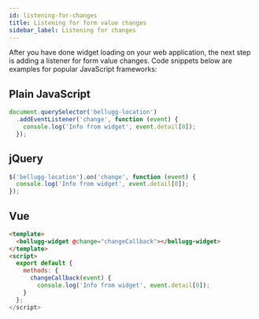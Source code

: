 ```yaml
---
id: listening-for-changes
title: Listening for form value changes
sidebar_label: Listening for changes
---
```


After you have done widget loading on your web application, the next step is adding a listener for form value changes. Code snippets below are examples for popular JavaScript frameworks:

## Plain JavaScript

```js
document.querySelector('bellugg-location')
  .addEventListener('change', function (event) {
    console.log('Info from widget', event.detail[0]);
  });
```


## jQuery

```js
$('bellugg-location').on('change', function (event) {
  console.log('Info from widget', event.detail[0]);
});
```

## Vue

```html
<template>
  <bellugg-widget @change="changeCallback"></bellugg-widget>
</template>
<script>
  export default {
    methods: {
      changeCallback(event) {
        console.log('Info from widget', event.detail[0]);
    }
  };
</script>
```
